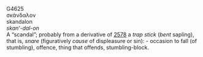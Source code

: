 G4625  
σκάνδαλον  
skandalon  
*skan‘-dal-on*  
A “scandal”; probably from a derivative of [2578](g2578) a *trap*
*stick* (*bent* sapling), that is, *snare* (figuratively *cause* of
displeasure or sin): - occasion to fall (of stumbling), offence, thing
that offends, stumbling-block.  
